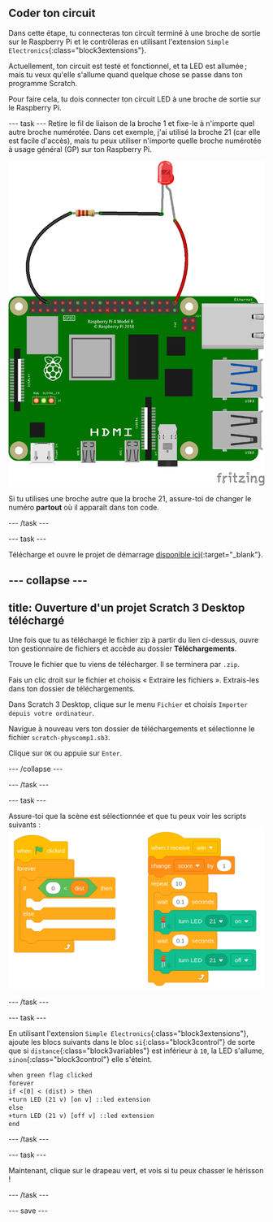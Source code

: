 ## Coder ton circuit

Dans cette étape, tu connecteras ton circuit terminé à une broche de sortie sur le Raspberry Pi et le contrôleras en utilisant l'extension `Simple Electronics`{:class="block3extensions"}.

Actuellement, ton circuit est testé et fonctionnel, et ta LED est allumée ; mais tu veux qu'elle s'allume quand quelque chose se passe dans ton programme Scratch.

Pour faire cela, tu dois connecter ton circuit LED à une broche de sortie sur le Raspberry Pi.

--- task --- Retire le fil de liaison de la broche 1 et fixe-le à n'importe quel autre broche numérotée. Dans cet exemple, j'ai utilisé la broche 21 (car elle est facile d'accès), mais tu peux utiliser n'importe quelle broche numérotée à usage général (GP) sur ton Raspberry Pi.


![Schéma de circuit d'un fil de liaison avec une résistance et une LED câblées sur 3V3 sur un Raspberry Pi.](images/Pi_21_Complete.png)

Si tu utilises une broche autre que la broche 21, assure-toi de changer le numéro **partout** où il apparaît dans ton code.

--- /task ---

--- task ---

Télécharge et ouvre le projet de démarrage [disponible ici](https://rpf.io/p/en/scratch-led-game-get){:target="_blank"}.

--- collapse ---
---
title: Ouverture d'un projet Scratch 3 Desktop téléchargé
---

Une fois que tu as téléchargé le fichier zip à partir du lien ci-dessus, ouvre ton gestionnaire de fichiers et accède au dossier **Téléchargements**.

Trouve le fichier que tu viens de télécharger. Il se terminera par `.zip`.

Fais un clic droit sur le fichier et choisis « Extraire les fichiers ». Extrais-les dans ton dossier de téléchargements.

Dans Scratch 3 Desktop, clique sur le menu `Fichier` et choisis `Importer depuis votre ordinateur`.

Navigue à nouveau vers ton dossier de téléchargements et sélectionne le fichier `scratch-physcomp1.sb3`.

Clique sur `OK` ou appuie sur `Enter`.


--- /collapse ---

--- /task ---

--- task ---

Assure-toi que la scène est sélectionnée et que tu peux voir les scripts suivants : ![Capture d'écran des scripts. Quand le drapeau vert est cliqué.](images/stage_code.png)

--- /task ---

--- task ---

En utilisant l'extension `Simple Electronics`{:class="block3extensions"}, ajoute les blocs suivants dans le bloc `si`{:class="block3control"} de sorte que si `distance`{:class="block3variables"} est inférieur à `10`, la LED s'allume, `sinon`{:class="block3control"} elle s'éteint.

```blocks3
when green flag clicked
forever
if <[0] < (dist) > then
+turn LED (21 v) [on v] ::led extension
else
+turn LED (21 v) [off v] ::led extension
end
```

--- /task ---

--- task ---

Maintenant, clique sur le drapeau vert, et vois si tu peux chasser le hérisson !

--- /task ---

--- save ---
